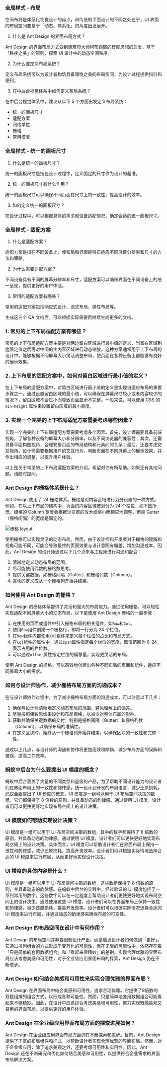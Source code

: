 ### 全局样式 - 布局

空间布局是体系化视觉设计的起点，和传统的平面设计的不同之处在于，UI 界面的布局空间要基于「动态、体系化」的角度出发展开。

1. 什么是 Ant Design 的界面布局方式？

Ant Design 的界面布局方式受到建筑界大师柯布西耶的模度思想的启发，基于「秩序之美」的原则，探索 UI 设计中的动态空间秩序。

2. 为什么要定义布局系统？

定义布局系统可以为设计者构筑具备理性之美的布局空间，为设计过程提供指引和便利。

3. 在中后台视觉体系中如何定义布局系统？

在中后台视觉体系中，建议从以下 5 个方面出发定义布局系统：
- 统一的画板尺寸
- 适配方案
- 网格单位
- 栅格
- 常用模度

### 全局样式 - 统一的画板尺寸

1. 什么是统一的画板尺寸？

统一的画板尺寸是指在设计过程中，定义固定的尺寸作为设计的基准。

2. 统一的画板尺寸有什么作用？

统一的画板尺寸可以确保不同页面在尺寸上的一致性，提高设计的效率。

3. 如何定义统一的画板尺寸？

在设计过程中，可以根据具体的需求和设备适配情况，确定合适的统一画板尺寸。

### 全局样式 - 适配方案

1. 什么是适配方案？

适配方案是指在不同设备上，使布局和界面能够自适应不同屏幕分辨率和尺寸的方法和策略。

2. 为什么需要适配方案？

不同设备具有不同的屏幕分辨率和尺寸，适配方案可以确保界面在不同设备上的统一呈现，提供更好的用户体验。

3. 常用的适配方案有哪些？

常用的适配方案包括响应式设计、流式布局、弹性布局等。

生成这三个 QA 文档后，可以根据实际需要再继续生成更多的文档。

### 1. 常见的上下布局适配方案有哪些？

常见的上下布局适配方案主要是对两边留白区域进行最小值的定义，当留白区域到达限定值之后再对中间的主内容区域进行动态缩放。这种方案通常用于上下布局的设计中，能够根据不同屏幕大小灵活调整布局，使页面在各种设备上都能够有良好的展示效果。

### 2. 上下布局的适配方案中，如何对留白区域进行最小值的定义？

在上下布局的适配方案中，对留白区域进行最小值的定义是实现自适应布局的重要步骤之一。通过设置留白区域的最小值，可以确保在屏幕尺寸较小或者内容较少的情况下，留白区域不会过小而导致页面显示不完整。一般来说，可以使用 CSS 的 `min-height` 属性来设置留白区域的最小高度。

### 3. 实现一个完美的上下布局适配方案需要考虑哪些因素？

实现一个完美的上下布局适配方案需要考虑多个因素。首先，设计师需要具备前端视角，了解各种设备的屏幕大小和分辨率，以及不同浏览器的兼容性；其次，还需具备平面构图视角，合理安排页面的布局结构和元素间的关系；最后，还要考虑交互视角，设计师需要根据用户的交互行为，判断页面在不同屏幕上的展示效果，并作出相应的调整，以提升用户体验。

以上是关于常见的上下布局适配方案的介绍，希望对你有所帮助。如果还有其他问题，请随时提问。

### Ant Design 的栅格体系是什么？

Ant Design 使用了 24 栅格体系。栅格是对内容区域进行划分设置的一种方式。例如，在以上下布局的结构中，页面的内容区域被划分为 24 个栏位，如下图所示。栅格的 Column 宽度会根据浏览器的放大或缩小而相应地调整，但是 Gutter（栅格间隔）的宽度是固定的。

![栅格 layout](https://gw.alipayobjects.com/zos/rmsportal/YPUZpPCzFgQHVxXCIAzq.png)

使用栅格可以实现灵活的动态布局。然而，由于设计师和开发者对于栅格的理解和视角可能不同，可能会导致最终的页面效果与设计意图有偏差，增加沟通成本。因此，Ant Design 的设计师通过以下几个点来与工程师进行沟通和配合：

1. 清晰地定义动态布局的范围。
2. 尽可能使用偶数的栅格数思考。
3. 提供关键数据，如栅格间隔（Gutter）和栅格列数（Column）。
4. 区块的定义应从一个栅格列开始并结束。

### 如何使用 Ant Design 的栅格？

Ant Design 的栅格体系提供了灵活和强大的布局能力。通过使用栅格，可以轻松实现适配不同屏幕大小的动态布局。以下是使用 Ant Design 栅格的一般步骤：

1. 在使用的页面或组件中引入栅格布局的相关组件，如`Row`和`Col`。
2. 使用`Row`组件创建一个栅格行，即将一行分为 24 个栏位。
3. 在`Row`组件内部使用`Col`组件来定义每个栏位的占比和布局方式。
4. 在`Col`组件的属性中，通过`span`属性指定每个栏位的宽度，取值范围为 0-24，表示占用的栏位数。
5. 可以通过`offset`属性指定栏位的偏移量，实现更灵活的布局。

使用 Ant Design 的栅格，可以高效地创建出各种不同布局的页面和组件，适应不同屏幕大小的需求。

### 如何与设计师协作，减少栅格布局方面的沟通成本？

在与设计师协作过程中，为了减少栅格布局方面的沟通成本，可以注意以下几点：

1. 确保与设计师清晰地定义动态布局的范围，避免理解上的偏差。
2. 尽量按照偶数思维来设计和布局栅格，以减少对整体布局的影响。
3. 获取并确保关键数据的交付，特别是栅格间隔（Gutter）和栅格列数（Column），以确保布局的准确性。
4. 在定义区块时，始终从一个栅格列开始并结束，以确保区块的一致性和完整性。

通过以上几点，与设计师的沟通和协作将更加高效和顺畅，减少布局方面的误解和错误，提高工作效率。

### 蚂蚁中后台为什么要提出 UI 模度的概念？

蚂蚁中后台涵盖了大量的不同类型和量级的产品，为了帮助不同设计能力的设计者们在界面布局上的一致性和韵律感，统一设计到开发的布局语言，减少还原损耗，蚂蚁金服提出了 UI 模度的概念。UI 模度是一组可以用于 UI 布局空间决策的数组，它们都保持了 8 倍数的原则，并具备动态的韵律感。通过使用 UI 模度，设计者们可以更快更好地实现布局空间上的设计决策。

### UI 模度如何帮助实现设计决策？

UI 模度是一组可以用于 UI 布局空间决策的数组，其中的数字都保持了 8 倍数的原则，并具备动态的韵律感。通过使用 UI 模度，设计者们可以更快更好地实现布局空间上的设计决策。具体而言，UI 模度可以帮助设计者们在界面布局上保持一致性和韵律感，减少还原损耗，提高开发效率。设计者们可以根据实际情况选择合适的 UI 模度来进行布局，从而更好地实现设计决策。

### UI 模度的具体内容是什么？

UI 模度是一组可以用于 UI 布局空间决策的数组，这些数组保持了 8 倍数的原则，并具备动态的韵律感。在蚂蚁中后台的实践中，经过验证的 UI 模度包括了一系列常用的数字。这些数字可以在一定程度上帮助设计者们更快更好地实现布局空间上的设计决策。通过使用这些 UI 模度，设计者们可以在界面布局上保持一致性和韵律感，减少还原损耗，提高开发效率。设计者们可以根据实际情况选择合适的 UI 模度来进行布局，并通过动态的韵律感来确保布局的可变性。

### Ant Design 的布局空间在设计中有何作用？

Ant Design 的布局空间并非要限制设计产出，而是启发设计者如何做到「更好」。它通过排列组合的方式形成千变万化的可能性，但在无限的可能性中，依然存在着「只是简单的套用数据组合」和「看起来很精妙」的差别。实现合理优雅的界面布局应该考虑美感和可用性，对于企业级应用界面布局的探索，Ant Design 仍在不断进步。

### Ant Design 如何结合美感和可用性来实现合理优雅的界面布局？

Ant Design 在界面布局中结合美感和可用性，追求合理优雅。它提供了8倍数的双数组排列组合方式，以形成各种可能性。然而，只是简单地套用数据组合可能看起来不够精妙。因此，在设计中应该综合考虑美感和可用性，努力实现既能美观又易用的界面布局，以提供更好的用户体验。

### Ant Design 在企业级应用界面布局方面的探索进展如何？

Ant Design 在企业级应用界面布局方面仍在不断探索和进步。目前，Ant Design 提供了丰富的布局组件和样式，以帮助设计者实现合理优雅的界面布局。然而，对于企业级应用，除了追求美观之外，还要考虑可用性和实用性。因此，Ant Design 还在不断研究和优化如何结合美感和可用性，以提供符合企业需求的界面布局解决方案。